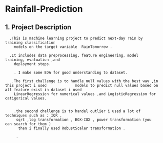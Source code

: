 # Rainfall-Prediction

## 1. Project Description

      .This is machine learning project to predict next-day rain by training classification 
        models on the target variable  RainTomorrow .

      .It includes data preprocessing, feature engineering, model training, evaluation ,and 
        deployment steps.

        . I make some EDA for good understanding to dataset.

       .The first challenge is to handle null values with the best way ,in this project i used             models to predict null values based on all feature exist in dataset i used  
        LinearRegression for numerical values ,and LogisticRegression for catigorical values.
         

        .the second challenge is to handel outlier i used a lot of techniques such as : IQR , 
         sqrt ,log transformation , BOX-COX , power transformation (you can search for them ) 
          then i finally used RobustScaler transformation .

         .
          

        

      






        
